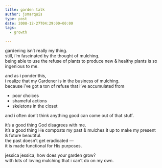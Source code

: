 ```yaml
---
title: garden talk
author: jsmarquis
type: post
date: 2008-12-27T04:29:00+00:00
tags:
  - growth

---
```

gardening isn&#8217;t really my thing.  
still, i&#8217;m fascinated by the thought of mulching.  
being able to use the refuse of plants to produce new & healthy plants is so ingenious to me.

and as i ponder this,  
i realize that my Gardener is in the business of mulching.  
because i&#8217;ve got a ton of refuse that i&#8217;ve accumulated from

  * poor choices
  * shameful actions
  * skeletons in the closet

and i often don&#8217;t think anything good can come out of that stuff.

it&#8217;s a good thing God disagrees with me.  
it&#8217;s a good thing He composts my past & mulches it up to make my present & future beautiful.  
the past doesn&#8217;t get eradicated &#8212;  
it is made functional for His purposes.

jessica jessica, how does your garden grow?  
with lots of loving mulching that i can&#8217;t do on my own.
